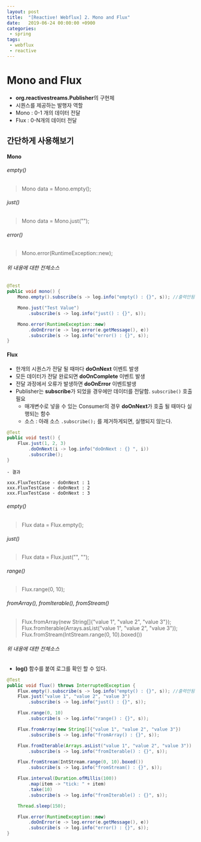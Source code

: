 ```yaml
---
layout: post
title:  "[Reactive! Webflux] 2. Mono and Flux"
date:   2019-06-24 00:00:00 +0900
categories:
 - spring
tags: 
 - webflux
 - reactive
---
```

# Mono and Flux
- **org.reactivestreams.Publisher**의 구현체
- 시퀀스를 제공하는 발행자 역할
- Mono : 0-1 개의 데이터 전달
- Flux : 0-N개의 데이터 전달

## 간단하게 사용해보기

#### Mono

###### empty()
> Mono<String> data = Mono.empty();

###### just()
> Mono<String> data = Mono.just("");

###### error()
> Mono.error(RuntimeException::new);

###### 위 내용에 대한 전체소스
```java
@Test
public void mono() {
    Mono.empty().subscribe(s -> log.info("empty() : {}", s)); //출력안됨

    Mono.just("Test Value")
        .subscribe(s -> log.info("just() : {}", s));

    Mono.error(RuntimeException::new)
        .doOnError(e -> log.error(e.getMessage(), e))
        .subscribe(s -> log.info("error() : {}", s));
}
```

#### Flux
- 한개의 시퀀스가 전달 될 때마다 **doOnNext** 이벤트 발생
- 모든 데이터가 전달 완료되면 **doOnComplete** 이벤트 발생
- 전달 과정에서 오류가 발생하면 **doOnError** 이벤트발생
- Publisher는  **subscribe**가 되었을 경우에만 데이터를 전달함. `subscribe()` 호출 필요
    - 매개변수로 넣을 수 있는 Consumer의 경우 **doOnNext**가 호출 될 때마다 실행되는 함수
    - 소스 : 아래 소스  `.subscribe();` 를 제거하게되면, 실행되지 않는다.

```java
@Test
public void test() {
	Flux.just(1, 2, 3)
		.doOnNext(i -> log.info("doOnNext : {} ", i))
		.subscribe();
}
```
    - 결과
```
xxx.FluxTestCase - doOnNext : 1 
xxx.FluxTestCase - doOnNext : 2 
xxx.FluxTestCase - doOnNext : 3 
```

###### empty()
> Flux<String> data = Flux.empty();
###### just()
> Flux<String> data = Flux.just("", "");
###### range()
> Flux.range(0, 10);
###### fromArray(), fromIterable(), fromStream()
> Flux.fromArray(new String[]{"value 1", "value 2", "value 3"});
> Flux.fromIterable(Arrays.asList("value 1", "value 2", "value 3"));
> Flux.fromStream(IntStream.range(0, 10).boxed())

###### 위 내용에 대한 전체소스
- **log()** 함수를 붙여 로그를 확인 할 수 있다.

```java
@Test
public void flux() throws InterruptedException {
    Flux.empty().subscribe(s -> log.info("empty() : {}", s)); //출력안됨
    Flux.just("value 1", "value 2", "value 3")
        .subscribe(s -> log.info("just() : {}", s));

    Flux.range(0, 10)
        .subscribe(s -> log.info("range() : {}", s));

    Flux.fromArray(new String[]{"value 1", "value 2", "value 3"})
        .subscribe(s -> log.info("fromArray() : {}", s));

    Flux.fromIterable(Arrays.asList("value 1", "value 2", "value 3"))
        .subscribe(s -> log.info("fromIterable() : {}", s));

    Flux.fromStream(IntStream.range(0, 10).boxed())
        .subscribe(s -> log.info("fromStream() : {}", s));

    Flux.interval(Duration.ofMillis(100))
        .map(item -> "tick: " + item)
        .take(10)
        .subscribe(s -> log.info("fromIterable() : {}", s));

    Thread.sleep(150);

    Flux.error(RuntimeException::new)
        .doOnError(e -> log.error(e.getMessage(), e))
        .subscribe(s -> log.info("error() : {}", s));
}
```
